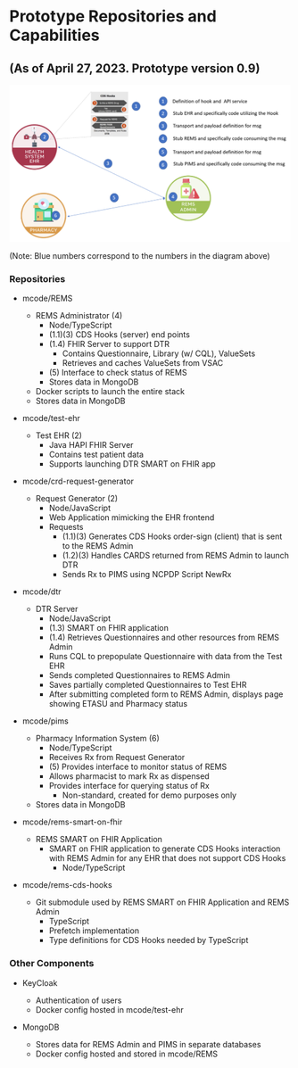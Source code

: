 # Prototype Repositories and Capabilities

## (As of April 27, 2023. Prototype version 0.9)

![](./prototype-images/layout.png)

(Note: <a>Blue</a> numbers correspond to the numbers in the diagram above)

### Repositories

- mcode/REMS
    * REMS Administrator <a>(4)</a>
        + Node/TypeScript
        + <a>(1.1)(3)</a> CDS Hooks (server) end points
        + <a>(1.4)</a> FHIR Server to support DTR
            + Contains Questionnaire, Library (w/ CQL), ValueSets
            + Retrieves and caches ValueSets from VSAC
        + <a>(5)</a> Interface to check status of REMS
        +   Stores data in MongoDB
    * Docker scripts to launch the entire stack
    * Stores data in MongoDB

- mcode/test-ehr
    * Test EHR <a>(2)</a>
        + Java HAPI FHIR Server
        + Contains test patient data
        + Supports launching DTR SMART on FHIR app

- mcode/crd-request-generator
    * Request Generator <a>(2)</a>
        + Node/JavaScript
        + Web Application mimicking the EHR frontend
        + Requests
            + <a>(1.1)(3)</a> Generates CDS Hooks order-sign (client) that is sent to the REMS Admin
            + <a>(1.2)(3)</a> Handles CARDS returned from REMS Admin to launch DTR
            + Sends Rx to PIMS using NCPDP Script NewRx

- mcode/dtr
    * DTR Server
        + Node/JavaScript
        + <a>(1.3)</a> SMART on FHIR application
        + <a>(1.4)</a> Retrieves Questionnaires and other resources from REMS Admin
        + Runs CQL to prepopulate Questionnaire with data from the Test EHR
        + Sends completed Questionnaires to REMS Admin
        + Saves partially completed Questionnaires to Test EHR
        + After submitting completed form to REMS Admin, displays page showing ETASU and Pharmacy status

- mcode/pims
    * Pharmacy Information System <a>(6)</a>
        + Node/TypeScript
        + Receives Rx from Request Generator
        + <a>(5)</a> Provides interface to monitor status of REMS
        + Allows pharmacist to mark Rx as dispensed
        + Provides interface for querying status of Rx
            + Non-standard, created for demo purposes only
    * Stores data in MongoDB

- mcode/rems-smart-on-fhir
    * REMS SMART on FHIR Application
        + SMART on FHIR application to generate CDS Hooks interaction with REMS Admin for any EHR that does not support CDS Hooks
            + Node/TypeScript

- mcode/rems-cds-hooks
    * Git submodule used by REMS SMART on FHIR Application and REMS Admin
        + TypeScript
        + Prefetch implementation
        + Type definitions for CDS Hooks needed by TypeScript

### Other Components

- KeyCloak
    * Authentication of users
    * Docker config hosted in mcode/test-ehr

- MongoDB
    * Stores data for REMS Admin and PIMS in separate databases
    * Docker config hosted and stored in mcode/REMS
